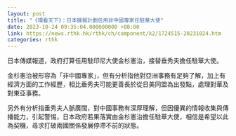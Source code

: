 ```yaml
---
layout: post
title: "《環看天下》：日本據報計劃任用非中國專家任駐華大使"
date: 2023-10-24 09:35:04.000000000 +08:00
link: https://news.rthk.hk/rthk/ch/component/k2/1724515-20231024.htm
categories: rthk
---
```


日本傳媒報道，政府打算任用駐印尼大使金杉憲治，接替垂秀夫擔任駐華大使。

金杉憲治被形容為「非中國專家」，但有分析指他對亞洲事務有足夠了解，加上有經濟方面的工作經歷，相比垂秀夫可能更善長於從日美同盟為出發點，處理對華及對東亞事務。

另外有分析指垂秀夫人脈廣闊，對中國事務有深厚理解，但因優異的情報收集與傳播能力，引起警惕，日本政府若果落實由金杉憲治擔任駐華大使，相信是希望以此為契機，尋求打破兩國關係發展停滯不前的狀態。
